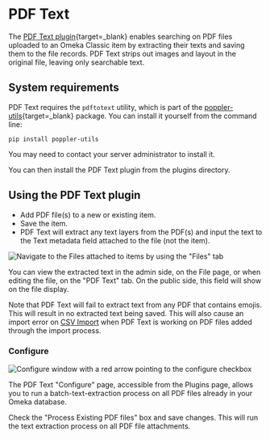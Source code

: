 # PDF Text

The [PDF Text plugin](https://omeka.org/classic/plugins/PdfText/){target=_blank} enables searching on PDF files uploaded to an Omeka Classic item by extracting their texts and saving them to the file records. PDF Text strips out images and layout in the original file, leaving only searchable text.


## System requirements

PDF Text requires the `pdftotext` utility, which is part of the [poppler-utils](https://pypi.org/project/poppler-utils/){target=_blank} package. You can install it yourself from the command line:

```pip install poppler-utils```

You may need to contact your server administrator to install it. 

You can then install the PDF Text plugin from the plugins directory.

## Using the PDF Text plugin

- Add PDF file(s) to a new or existing item.
- Save the item.
- PDF Text will extract any text layers from the PDF(s) and input the text to the Text metadata field attached to the file (not the item). 

![Navigate to the Files attached to items by using the "Files" tab](../doc_files/plugin_images/Pdftxtview.png)

You can view the extracted text in the admin side, on the File page, or when editing the file, on the "PDF Text" tab. On the public side, this field will show on the file display.

Note that PDF Text will fail to extract text from any PDF that contains emojis. This will result in no extracted text being saved. This will also cause an import error on [CSV Import](CSV_Import.md) when PDF Text is working on PDF files added through the import process. 

### Configure
![Configure window with a red arrow pointing to the configure checkbox](../doc_files/plugin_images/Pdftxtconfig.png)

The PDF Text "Configure" page, accessible from the Plugins page, allows you to run a batch-text-extraction process on all PDF files already in your Omeka database. 

Check the "Process Existing PDF files" box and save changes. This will run the text extraction process on all PDF file attachments.